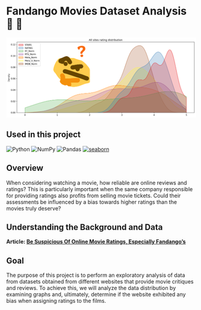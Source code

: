 # Fandango Movies Dataset Analysis :popcorn: :movie_camera:

![Movies Rating Distribution](dist.png)

## Used in this project
![Python](https://img.shields.io/badge/python-3670A0?style=for-the-badge&logo=python&logoColor=ffdd54) ![NumPy](https://img.shields.io/badge/numpy-%23013243.svg?style=for-the-badge&logo=numpy&logoColor=white) ![Pandas](https://img.shields.io/badge/pandas-%23150458.svg?style=for-the-badge&logo=pandas&logoColor=white) <a href="https://seaborn.pydata.org/" target="_blank" rel="noreferrer"> 
    <img src="https://seaborn.pydata.org/_images/logo-mark-lightbg.svg" alt="seaborn" width="40" height="40"/>
</a>

## Overview
When considering watching a movie, how reliable are online reviews and ratings? This is particularly important when the same company responsible for providing ratings also profits from selling movie tickets. Could their assessments be influenced by a bias towards higher ratings than the movies truly deserve?

## Understanding the Background and Data
**Article: [Be Suspicious Of Online Movie Ratings, Especially Fandango’s](http://fivethirtyeight.com/features/fandango-movies-ratings/)**

## Goal
The purpose of this project is to perform an exploratory analysis of data from datasets obtained from different websites that provide movie critiques and reviews. To achieve this, we will analyze the data distribution by examining graphs and, ultimately, determine if the website exhibited any bias when assigning ratings to the films.